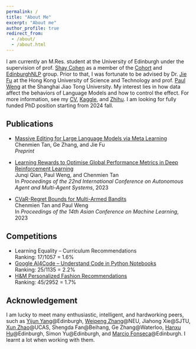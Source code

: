 ```yaml
---
permalink: /
title: "About Me"
excerpt: "About me"
author_profile: true
redirect_from: 
  - /about/
  - /about.html
---
```


I am currently an M.Res. student at the University of Edinburgh under the supervision of prof. [Shay Cohen](https://homepages.inf.ed.ac.uk/scohen/)
as a member of the [Cohort](https://bollin.inf.ed.ac.uk) and [EdinburghNLP](https://edinburghnlp.inf.ed.ac.uk/) group.
Prior to that, I was fortunate to be advised by Dr. [Jie Fu](https://bigaidream.github.io/) at the Hong Kong University of Science and Technology and prof. [Paul Weng](http://weng.fr/) at the Shanghai Jiao Tong University.
My interest lies in how data affect the behaviors of Language Models and how to control the effect.
For more information, see my [CV](https://chenmientan.github.io/files/CV.pdf), [Kaggle](https://www.kaggle.com/chenmientan), and [Zhihu](https://www.zhihu.com/people/tanchenmien).
I am looking for fully funded PhD position starting from 2024 fall.

## Publications

* [Massive Editing for Large Language Models via Meta Learning](https://arxiv.org/pdf/2311.04661.pdf)  
Chenmien Tan, Ge Zhang, and Jie Fu  
*Preprint*

* [Learning Rewards to Optimise Global Performance Metrics in Deep Reinforcement Learning](https://www.southampton.ac.uk/~eg/AAMAS2023/pdfs/p1951.pdf)  
Junqi Qian, Paul Weng, and Chenmien Tan  
In *Proceedings of the 22nd International Conference on Autonomous Agent and Multi-Agent Systems*, 2023

* [CVaR-Regret Bounds for Multi-Armed Bandits](https://proceedings.mlr.press/v189/tan23a/tan23a.pdf)  
Chenmien Tan and Paul Weng  
In *Proceedings of the 14th Asian Conference on Machine Learning*, 2023

## Competitions

* Learning Equality – Curriculum Recommendations  
Ranking: 17/1057 = 1.6%
* [Google AI4Code – Understand Code in Python Notebooks](https://www.kaggle.com/competitions/AI4Code/discussion/343603)  
Ranking: 25/1135 = 2.2%  
* [H&M Personalized Fashion Recommendations](https://github.com/Wp-Zhang/H-M-Fashion-RecSys)  
Ranking: 45/2952 = 1.7%

## Acknowledgement

I am lucky to meet many enthusiastic, intelligent, and hardworking peers, such as [Yijun Yang](https://thomasyyj.github.io/yangyijun/)@Edinburgh, [Weipeng Zhang](https://github.com/Wp-Zhang)@NEU, Jiahong Xie@SJTU, [Xun Zhao](https://github.com/CarnoZhao)@UCAS, Shengda Fan@Beihang, Ge Zhang@Waterloo, [Hanxu Hu](https://hanxuhu.github.io)@Edinburgh, Simon Yu@Edinburgh, and [Marcio Fonseca](https://marciofonseca.me)@Edinburgh.
I learnt a lot when working with them.